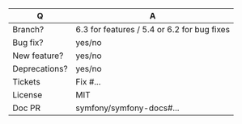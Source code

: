 | Q             | A
| ------------- | ---
| Branch?       | 6.3 for features / 5.4 or 6.2 for bug fixes <!-- see below -->
| Bug fix?      | yes/no
| New feature?  | yes/no <!-- please update src/**/CHANGELOG.md files -->
| Deprecations? | yes/no <!-- please update UPGRADE-*.md and src/**/CHANGELOG.md files -->
| Tickets       | Fix #... <!-- prefix each issue number with "Fix #", no need to create an issue if none exists, explain below instead -->
| License       | MIT
| Doc PR        | symfony/symfony-docs#... <!-- required for new features -->
<!--
Replace this notice by a short README for your feature/bugfix.
This will help reviewers and should be a good start for the documentation.

Additionally (see https://symfony.com/releases):
 - Always add tests and ensure they pass.
 - Bug fixes must be submitted against the lowest maintained branch where they apply
   (lowest branches are regularly merged to upper ones so they get the fixes too).
 - Features and deprecations must be submitted against the latest branch.
 - For new features, provide some code snippets to help understand usage.
 - Changelog entry should follow https://symfony.com/doc/current/contributing/code/conventions.html#writing-a-changelog-entry
 - Never break backward compatibility (see https://symfony.com/bc).
-->
